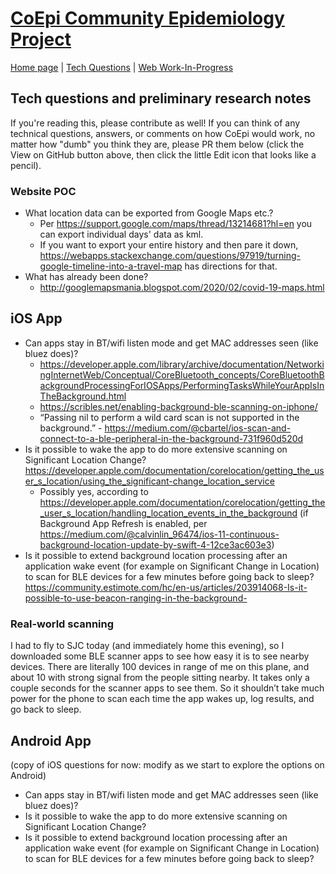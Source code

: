 # [CoEpi Community Epidemiology Project](index.md)

[Home page](https://co-epi.github.io/website/) | [Tech Questions](tech-questions.md) | [Web Work-In-Progress](webapp-poc.md)

## Tech questions and preliminary research notes

If you're reading this, please contribute as well! If you can think of any technical questions, answers, or comments on how CoEpi would work, no matter how "dumb" you think they are, please PR them below (click the View on GitHub button above, then click the little Edit icon that looks like a pencil).

### Website POC
* What location data can be exported from Google Maps etc.?
  * Per <https://support.google.com/maps/thread/13214681?hl=en> you can export individual days' data as kml.
  * If you want to export your entire history and then pare it down, <https://webapps.stackexchange.com/questions/97919/turning-google-timeline-into-a-travel-map> has directions for that.
* What has already been done?
  * <http://googlemapsmania.blogspot.com/2020/02/covid-19-maps.html>

## iOS App
* Can apps stay in BT/wifi listen mode and get MAC addresses seen (like bluez does)?
  * <https://developer.apple.com/library/archive/documentation/NetworkingInternetWeb/Conceptual/CoreBluetooth_concepts/CoreBluetoothBackgroundProcessingForIOSApps/PerformingTasksWhileYourAppIsInTheBackground.html>
  * <https://scribles.net/enabling-background-ble-scanning-on-iphone/>
  * “Passing nil to perform a wild card scan is not supported in the background.” - <https://medium.com/@cbartel/ios-scan-and-connect-to-a-ble-peripheral-in-the-background-731f960d520d>
* Is it possible to wake the app to do more extensive scanning on Significant Location Change? <https://developer.apple.com/documentation/corelocation/getting_the_user_s_location/using_the_significant-change_location_service>
  * Possibly yes, according to <https://developer.apple.com/documentation/corelocation/getting_the_user_s_location/handling_location_events_in_the_background> (if Background App Refresh is enabled, per <https://medium.com/@calvinlin_96474/ios-11-continuous-background-location-update-by-swift-4-12ce3ac603e3>)
* Is it possible to extend background location processing after an application wake event (for example on Significant Change in Location) to scan for BLE devices for a few minutes before going back to sleep? <https://community.estimote.com/hc/en-us/articles/203914068-Is-it-possible-to-use-beacon-ranging-in-the-background->
### Real-world scanning
I had to fly to SJC today (and immediately home this evening), so I downloaded some BLE scanner apps to see how easy it is to see nearby devices. There are literally 100 devices in range of me on this plane, and about 10 with strong signal from the people sitting nearby. It takes only a couple seconds for the scanner apps to see them. So it shouldn’t take much power for the phone to scan each time the app wakes up, log results, and go back to sleep.

## Android App
(copy of iOS questions for now: modify as we start to explore the options on Android)
* Can apps stay in BT/wifi listen mode and get MAC addresses seen (like bluez does)?
* Is it possible to wake the app to do more extensive scanning on Significant Location Change? 
* Is it possible to extend background location processing after an application wake event (for example on Significant Change in Location) to scan for BLE devices for a few minutes before going back to sleep?
